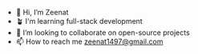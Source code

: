 - 👋 Hi, I’m Zeenat
- 🪴 I'm learning full-stack development
- 💞️ I’m looking to collaborate on open-source projects
- 📫 How to reach me zeenat1497@gmail.com

<!---
zee-fee is a ✨ special ✨ repository because its `README.md` (this file) appears on your GitHub profile.
You can click the Preview link to take a look at your changes.
--->
